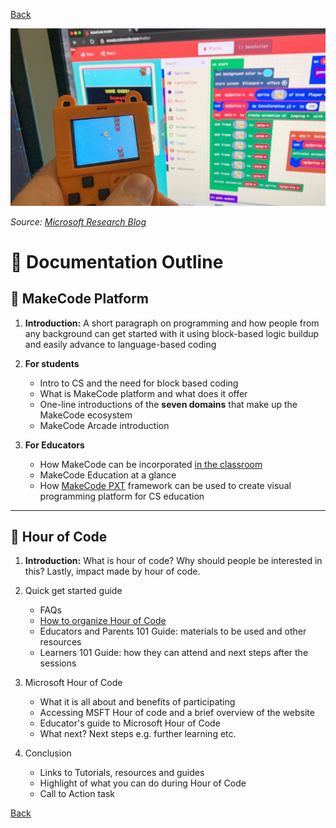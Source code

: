 [Back](readme.md)

![makeCode](assets/outline-cover.png)

<em>Source: [Microsoft Research Blog](https://www.microsoft.com/en-us/research/blog/rocket-fast-embedded-typescript-for-makecode-arcade/) </em>

# 🧾 Documentation Outline

## 🧩 MakeCode Platform

1. **Introduction:** A short paragraph on programming and how people from any background can get started with it using block-based logic buildup and easily advance to language-based coding

1. **For students**

   - Intro to CS and the need for block based coding
   - What is MakeCode platform and what does it offer
   - One-line introductions of the **seven domains** that make up the MakeCode ecosystem
   - MakeCode Arcade introduction

1. **For Educators**

   - How MakeCode can be incorporated [in the classroom](https://www.microsoft.com/en-us/makecode/about)
   - MakeCode Education at a glance
   - How [MakeCode PXT](https://github.com/microsoft/pxt) framework can be used to create visual programming platform for CS education

---

## 🚩 Hour of Code

1. **Introduction:** What is hour of code? Why should people be interested in this? Lastly, impact made by hour of code.
1. Quick get started guide

   - FAQs
   - [How to organize Hour of Code](https://hourofcode.com/us/how-to)
   - Educators and Parents 101 Guide: materials to be used and other resources
   - Learners 101 Guide: how they can attend and next steps after the sessions

1. Microsoft Hour of Code

   - What it is all about and benefits of participating
   - Accessing MSFT Hour of code and a brief overview of the website
   - Educator's guide to Microsoft Hour of Code
   - What next? Next steps e.g. further learning etc.

1. Conclusion
   - Links to Tutorials, resources and guides
   - Highlight of what you can do during Hour of Code
   - Call to Action task

[Back](readme.md)
